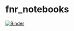 # fnr_notebooks

[![Binder](https://mybinder.org/badge.svg)](https://mybinder.org/v2/gh/draperjames/fnr_notebooks/master)
